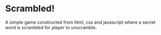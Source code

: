 # Scrambled!
A simple game constructed from html, css and javascript where a secret word is scrambled for player to unscramble.
